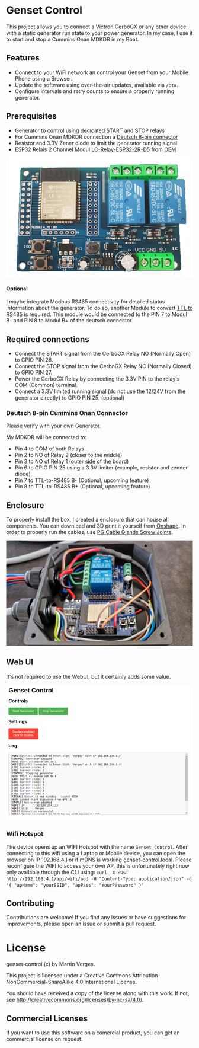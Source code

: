 # Genset Control

This project allows you to connect a Victron CerboGX or any other device with a static generator run state to your power generator.
In my case, I use it to start and stop a Cummins Onan MDKDR in my Boat.

## Features

- Connect to your WiFi network an control your Genset from your Mobile Phone using a Browser.
- Update the software using over-the-air updates, available via `/ota`.
- Configure intervals and retry counts to ensure a properly running generator.

## Prerequisites

- Generator to control using dedicated START and STOP relays
- For Cummins Onan MDKDR connection a [Deutsch 8-pin connector](https://www.amazon.de/dp/B0CQR1GXSV)
- Resistor and 3.3V Zener diode to limit the generator running signal
- ESP32 Relais 2 Channel Modul [LC-Relay-ESP32-2R-D5](https://www.amazon.de/dp/B0CYSMFB49) from [OEM](http://www.chinalctech.com/cpzx/Programmer/Relay_Module/518.html)

![Picture of the 2 Channel Relais Board](docs/LC-Relay-ESP32-2R-D5.png)

#### Optional

I maybe integrate Modbus RS485 connectivity for detailed status information about the generator.
To do so, another Module to convert [TTL to RS485](https://www.amazon.de/dp/B09VGJCJKQ) is required.
This module would be connected to the PIN 7 to Modul B- and PIN 8 to Modul B+ of the deutsch connector.

## Required connections

- Connect the START signal from the CerboGX Relay NO (Normally Open) to GPIO PIN 26.
- Connect the STOP signal from the CerboGX Relay NC (Normally Closed) to GPIO PIN 27.
- Power the CerboGX Relay by connecting the 3.3V PIN to the relay's COM (Common) terminal.
- Connect a 3.3V limited running signal (do not use the 12/24V from the generator directly) to GPIO PIN 25. (optional)

### Deutsch 8-pin Cummins Onan Connector

Please verify with your own Generator.

My MDKDR will be connected to:
- Pin 4 to COM of both Relays
- Pin 2 to NO of Relay 2 (closer to the middle)
- Pin 3 to NO of Relay 1 (outer side of the board)
- Pin 6 to GPIO PIN 25 using a 3.3V limiter (example, resistor and zenner diode)
- Pin 7 to TTL-to-RS485 B- (Optional, upcoming feature)
- Pin 8 to TTL-to-RS485 B+ (Optional, upcoming feature)

## Enclosure

To properly install the box, I created a enclosure that can house all components.
You can download and 3D print it yourself from [Onshape](https://cad.onshape.com/documents/9c1b0201fdea620ef028474e/w/3ae20249731e816e0fa28480/e/1f0a333ff2bf13ef2d5e0742?renderMode=0&uiState=6760538337f4be1332ea191f).
In order to properly run the cables, use [PG Cable Glands Screw Joints](https://www.amazon.de/dp/B09MVL78VS).

![Everything installed in a box](docs/box.jpg)

## Web UI

It's not required to use the WebUI, but it certainly adds some value.

![Genset Control Web UI](docs/web-ui.png)

### Wifi Hotspot

The device opens up an WIFI Hotspot with the name `Genset Control`.
After connecting to this wifi using a Laptop or Mobile device, you can open the browser on IP [192.168.4.1](http://192.168.4.1) or if mDNS is working [genset-control.local](http://genset-control.local).
Please reconfigure the WIFI to access your own AP, this is unfortunately right now only available through the CLI using: `curl -X POST http://192.168.4.1/api/wifi/add -H "Content-Type: application/json" -d '{ "apName": "yourSSID", "apPass": "YourPassword" }'`

## Contributing

Contributions are welcome! If you find any issues or have suggestions for improvements, please open an issue or submit a pull request.

# License

genset-control (c) by Martin Verges.

This project is licensed under a Creative Commons Attribution-NonCommercial-ShareAlike 4.0 International License.

You should have received a copy of the license along with this work.
If not, see <http://creativecommons.org/licenses/by-nc-sa/4.0/>.

## Commercial Licenses 

If you want to use this software on a comercial product, you can get an commercial license on request.

